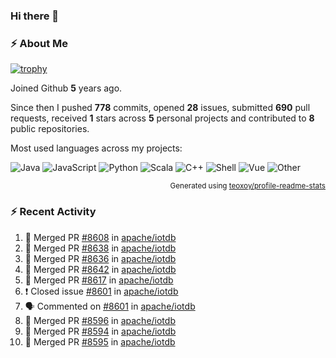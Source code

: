 ### Hi there 👋

### :zap: About Me

[![trophy](https://github-profile-trophy.vercel.app/?username=HTHou&theme=onedark)](https://github.com/ryo-ma/github-profile-trophy)
   
Joined Github **5** years ago.

Since then I pushed **778** commits, opened **28** issues, submitted **690** pull requests, received **1** stars across **5** personal projects and contributed to **8** public repositories.

Most used languages across my projects:

![Java](https://img.shields.io/static/v1?style=flat-square&label=%E2%A0%80&color=555&labelColor=%23b07219&message=Java%EF%B8%B194.4%25)
![JavaScript](https://img.shields.io/static/v1?style=flat-square&label=%E2%A0%80&color=555&labelColor=%23f1e05a&message=JavaScript%EF%B8%B11.4%25)
![Python](https://img.shields.io/static/v1?style=flat-square&label=%E2%A0%80&color=555&labelColor=%233572A5&message=Python%EF%B8%B10.7%25)
![Scala](https://img.shields.io/static/v1?style=flat-square&label=%E2%A0%80&color=555&labelColor=%23c22d40&message=Scala%EF%B8%B10.6%25)
![C++](https://img.shields.io/static/v1?style=flat-square&label=%E2%A0%80&color=555&labelColor=%23f34b7d&message=C%2B%2B%EF%B8%B10.6%25)
![Shell](https://img.shields.io/static/v1?style=flat-square&label=%E2%A0%80&color=555&labelColor=%2389e051&message=Shell%EF%B8%B10.4%25)
![Vue](https://img.shields.io/static/v1?style=flat-square&label=%E2%A0%80&color=555&labelColor=%2341b883&message=Vue%EF%B8%B10.3%25)
![Other](https://img.shields.io/static/v1?style=flat-square&label=%E2%A0%80&color=555&labelColor=%23ededed&message=Other%EF%B8%B11.2%25)

<p align="right"><sub>Generated using <a href="https://github.com/marketplace/actions/profile-readme-stats">teoxoy/profile-readme-stats</a></sub></p>


<!--![](https://github.com/HTHou/HTHou/blob/output/github-contribution-grid-snake.svg)-->

<!--![Haonan Hou's github stats](https://github-readme-stats.vercel.app/api?username=HTHou&count_private=true&show_icons=true&theme=onedark)-->

<!--![Haonan Hou's wakatime stats](https://github-readme-stats.vercel.app/api/wakatime?username=HTHou&layout=compact&theme=onedark)-->

<!--![Top Langs](https://github-readme-stats.vercel.app/api/top-langs/?username=HTHou&theme=onedark&layout=compact)-->

### :zap: Recent Activity
<!--START_SECTION:activity-->
1. 🎉 Merged PR [#8608](https://github.com/apache/iotdb/pull/8608) in [apache/iotdb](https://github.com/apache/iotdb)
2. 🎉 Merged PR [#8638](https://github.com/apache/iotdb/pull/8638) in [apache/iotdb](https://github.com/apache/iotdb)
3. 🎉 Merged PR [#8636](https://github.com/apache/iotdb/pull/8636) in [apache/iotdb](https://github.com/apache/iotdb)
4. 🎉 Merged PR [#8642](https://github.com/apache/iotdb/pull/8642) in [apache/iotdb](https://github.com/apache/iotdb)
5. 🎉 Merged PR [#8617](https://github.com/apache/iotdb/pull/8617) in [apache/iotdb](https://github.com/apache/iotdb)
6. ❗️ Closed issue [#8601](https://github.com/apache/iotdb/issues/8601) in [apache/iotdb](https://github.com/apache/iotdb)
7. 🗣 Commented on [#8601](https://github.com/apache/iotdb/issues/8601) in [apache/iotdb](https://github.com/apache/iotdb)
8. 🎉 Merged PR [#8596](https://github.com/apache/iotdb/pull/8596) in [apache/iotdb](https://github.com/apache/iotdb)
9. 🎉 Merged PR [#8594](https://github.com/apache/iotdb/pull/8594) in [apache/iotdb](https://github.com/apache/iotdb)
10. 🎉 Merged PR [#8595](https://github.com/apache/iotdb/pull/8595) in [apache/iotdb](https://github.com/apache/iotdb)
<!--END_SECTION:activity-->

<!--
**HTHou/HTHou** is a ✨ _special_ ✨ repository because its `README.md` (this file) appears on your GitHub profile.

Here are some ideas to get you started:

- 🔭 I’m currently working on ...
- 🌱 I’m currently learning ...
- 👯 I’m looking to collaborate on ...
- 🤔 I’m looking for help with ...
- 💬 Ask me about ...
- 📫 How to reach me: ...
- 😄 Pronouns: ...
- ⚡ Fun fact: ...
-->
